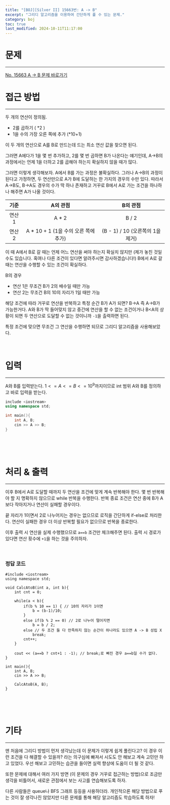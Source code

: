 ```yaml
---
title: "[BOJ][Silver II] 15663번: A -> B"
excerpt: "그리디 알고리즘을 이용하여 간단하게 풀 수 있는 문제."
category: boj
toc: true
last_modified: 2024-10-11T11:17:00
---
```

# 문제
---

[No. 15663 A -> B 문제 바로가기](https://www.acmicpc.net/problem/16953)
# 접근 방법
---

두 개의 연산이 정의됨.
- 2를 곱하기 ( \*2 )
- 1을 수의 가장 오른 쪽에 추가 (\*10+1)

이 두 개의 연산으로 A를 B로 만드는데 드는 최소 연산 값을 찾으면 된다.

그러면 A에다가 1을 몇 번 추가하고, 2를 몇 번 곱하면 B가 나온다는 얘기인데, A->B의 과정에서는 언제 1을 더하고 2를 곱해야 하는지 확실하지 않을 때가 많다.

그러면 이렇게 생각해보자.
A에서 B를 가는 과정은 불확실하다. 그러나 A->B의 과정이 된다고 가정하면, 두 연산만으로 A가 B에 도달하는 한 가지의 경우의 수만 있다. 따라서 A->B도, B->A도 경우의 수가 딱 하나 존재하고 거꾸로 B에서 A로 가는 조건을 하나하나 해주면 A가 나올 것이다.

|  기준  |            A의 관점             |           B의 관점            |
| :--: | :--------------------------: | :------------------------: |
| 연산 1 |            A \* 2            |           B / 2            |
| 연산 2 | A \* 10 + 1 (1을 수의 오른 쪽에 추가) | (B - 1) \/ 10 (오른쪽의 1을 제거) |

이 때 A에서 B로 갈 때는 언제 어느 연산을 써야 하는지 확실치 않지만 (제가 놓친 것일 수도 있습니다. 혹여나 다른 조건이 있다면 알려주시면 감사하겠습니다!) B에서 A로 갈 때는 연산을 수행할 수 있는 조건이 확실하다.

B의 경우
- 연산 1은 무조건 B가 2의 배수일 때만 가능
- 연산 2는 무조건 B의 10의 자리가 1일 때만 가능

해당 조건에 따라 거꾸로 연산을 반복하고 특정 순간 B가 A가 되면? B->A 즉 A->B가 가능한거다. 
A와 B가 딱 들어맞지 않고 중간에 연산을 할 수 없는 조건이거나 B<A의 상황이 되면 두 연산으로 도달할 수 없는 것이니까 `-1`을 출력하면 된다.

특정 조건에 맞으면 무조건 그 연산을 수행하면 되므로 그리디 알고리즘을 사용해보았다.
<br><br><br>
# 입력
---

A와 B를 입력받는다. 
$1 <= A <= B <= 10^9$까지이므로 int 범위 A와 B를 정의하고 바로 입력을 받는다.

```C++
include <iostream>
using namespace std;

int main(){
	int A, B;
	cin >> A >> B;
}
```
<br><br><br>

# 처리 & 출력
---

이후 B에서 A로 도달할 때까지 두 연산을 조건에 맞게 계속 반복해야 한다. 
몇 번 반복해야 할 지 명확하지 않으므로 while 반복을 수행한다. 
반복 종료 조건은 연산 중에 B가 A보다 작아지거나 연산이 실패할 경우이다.

끝 자리가 1이면서 2로 나누어지는 경우는 없으므로 로직을 간단하게 if-else로 처리한다.
연산이 실패한 경우 더 이상 반복할 필요가 없으므로 반복을 종료한다.

이후 출력 시 연산을 실제 수행했으므로 `a==b` 조건만 체크해주면 된다.
출력 시 경로가 있다면 연산 횟수에 `+1`을 하는 것을 주의하자.
<br><br><br>

### 정답 코드
```
#include <iostream>
using namespace std;

void CalcAtoB(int a, int b){
	int cnt = 0;

	while(a < b){
		if(b % 10 == 1) { // 10의 자리가 1이면
		    b = (b-1)/10;
		}
		else if(b % 2 == 0) // 2로 나누어 떨어지면
			b = b / 2;
		else // 두 조건 둘 다 만족하지 않는 순간이 하나라도 있으면 A -> B 성립 X
			break;
		cnt++;
	}
	
	cout << (a==b ? cnt+1 : -1); // break;로 빠진 경우 a==b일 수가 없다.
}

int main(){
	int A, B;
	cin >> A >> B;

	CalcAtoB(A, B);
}
```
<br><br><br>

# 기타
---

맨 처음에 그리디 방법이 먼저 생각났는데 이 문제가 이렇게 쉽게 풀린다고? 이 경우 이런 조건을 다 해결할 수 있을까? 라는 의구심에 빠져서 시도도 안 해보고 계속 고민만 하고 있었다.
우선 해보고 고민하는 습관을 들이면 실력 향상에 도움이 더 될 것 같다.

또한 문제에 대해서 여러 가지 방면 (이 문제의 경우 거꾸로 접근하는 방법)으로 
조금만 생각을 비틀어서, 새로운 관점에서 보는 사고를 연습해보도록 하자.

다른 사람들은 queue나 BFS 그래프 등등을 사용하더라.
개인적으론 해당 방법으로 푸는 것이 잘 생각나진 않았지만 다른 문제를 통해 해당 알고리즘도 학습하도록 하자!